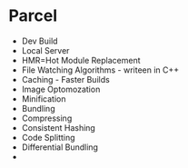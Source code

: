 # Parcel

- Dev Build
- Local Server
- HMR=Hot Module Replacement
- File Watching Algorithms - writeen in C++
- Caching - Faster Builds
- Image Optomozation
- Minification
- Bundling
- Compressing
- Consistent Hashing
- Code Splitting
- Differential Bundling
-
